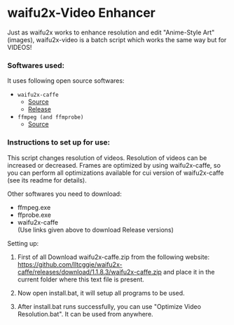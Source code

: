 ﻿# waifu2x-Video Enhancer
Just as waifu2x works to enhance resolution and edit "Anime-Style Art" (images), waifu2x-video is a batch script which works the same way but for VIDEOS!

### Softwares used:

It uses following open source softwares:
* `waifu2x-caffe`
	- [Source](https://github.com/lltcggie/waifu2x-caffe)
	- [Release](https://github.com/lltcggie/waifu2x-caffe/releases)
* `ffmpeg (and ffmprobe)`
	- [Source](https://github.com/FFmpeg/FFmpeg)

### Instructions to set up for use:
This script changes resolution of videos. Resolution of videos can be increased or decreased. Frames are optimized by using waifu2x-caffe, so you can perform all optimizations available for cui version of waifu2x-caffe (see its readme for details).

Other softwares you need to download:
* ffmpeg.exe
* ffprobe.exe
* waifu2x-caffe  
(Use links given above to download Release versions)

Setting up:
1. First of all Download waifu2x-caffe.zip from the following website:
https://github.com/lltcggie/waifu2x-caffe/releases/download/1.1.8.3/waifu2x-caffe.zip
and place it in the current folder where this text file is present.

2. Now open install.bat, it will setup all programs to be used.

3. After install.bat runs successfully, you can use "Optimize Video Resolution.bat". It can be used from
anywhere.

